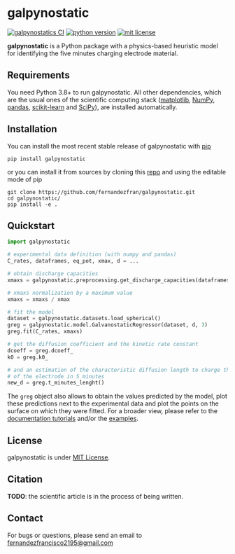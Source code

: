 # galpynostatic

[![galpynostatics CI](https://github.com/fernandezfran/galpynostatic/actions/workflows/CI.yml/badge.svg)](https://github.com/fernandezfran/galpynostatic/actions/workflows/CI.yml)
[![python version](https://img.shields.io/badge/python-3.8%2B-blue)](https://www.python.org/)
[![mit license](https://img.shields.io/badge/License-MIT-ff69b4)](https://github.com/fernandezfran/galpynostatic/blob/main/LICENSE)

**galpynostatic** is a Python package with a physics-based heuristic model for 
identifying the five minutes charging electrode material.


## Requirements

You need Python 3.8+ to run galpynostatic. All other dependencies, which are the 
usual ones of the scientific computing stack
([matplotlib](https://matplotlib.org/), [NumPy](https://numpy.org/), 
[pandas](https://pandas.pydata.org/), [scikit-learn](https://scikit-learn.org/) 
and [SciPy](https://scipy.org/)), are installed automatically.


## Installation

You can install the most recent stable release of galpynostatic with 
[pip](https://pip.pypa.io/en/latest/)

```
pip install galpynostatic
```

or you can install it from sources by cloning this 
[repo](https://github.com/fernandezfran/galpynostatic) and using the editable 
mode of pip

```
git clone https://github.com/fernandezfran/galpynostatic.git 
cd galpynostatic/
pip install -e .
```


## Quickstart

```python
import galpynostatic

# experimental data definition (with numpy and pandas)
C_rates, dataframes, eq_pot, xmax, d = ...

# obtain discharge capacities
xmaxs = galpynostatic.preprocessing.get_discharge_capacities(dataframes, eq_pot)

# xmaxs normalization by a maximum value
xmaxs = xmaxs / xmax

# fit the model
dataset = galpynostatic.datasets.load_spherical()
greg = galpynostatic.model.GalvanostaticRegressor(dataset, d, 3)
greg.fit(C_rates, xmaxs)

# get the diffusion coefficient and the kinetic rate constant
dcoeff = greg.dcoeff_
k0 = greg.k0_

# and an estimation of the characteristic diffusion length to charge the 80%
# of the electrode in 5 minutes
new_d = greg.t_minutes_lenght()
```

The `greg` object also allows to obtain the values predicted by the model, plot 
these predictions next to the experimental data and plot the points on the 
surface on which they were fitted. For a broader view, please refer to the 
[documentation tutorials](https://galpynostatic.readthedocs.io/en/latest/tutorial/index.html)
and/or the [examples](https://github.com/fernandezfran/galpynostatic/tree/main/examples).



## License

galpynostatic is under 
[MIT License](https://github.com/fernandezfran/galpynostatic/blob/main/LICENSE).


## Citation

**TODO**: the scientific article is in the process of being written.


## Contact

For bugs or questions, please send an email to <fernandezfrancisco2195@gmail.com>
